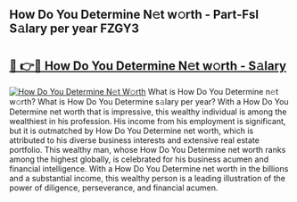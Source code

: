 ## How Do You Determine N𝚎t w𝚘rth - Part-FsI S𝚊lary per year FZGY3

# <h2><a href="http://gc2db54.nevu.top/?p=How+Do+You+Determine">🔗 👉🔴 How Do You Determine N𝚎t w𝚘rth - S𝚊lary</a></h2>

[![How Do You Determine N𝚎t W𝚘rth](https://i.imgur.com/Oavwk0R.jpeg)](http://gc2db54.nevu.top/?p=How+Do+You+Determine)
What is How Do You Determine n𝚎t w𝚘rth? What is How Do You Determine s𝚊lary per year?
With a How Do You Determine net worth that is impressive, this wealthy individual is among the wealthiest in his profession. His income from his employment is significant, but it is outmatched by How Do You Determine net worth, which is attributed to his diverse business interests and extensive real estate portfolio. This wealthy man, whose How Do You Determine net worth ranks among the highest globally, is celebrated for his business acumen and financial intelligence. With a How Do You Determine net worth in the billions and a substantial income, this wealthy person is a leading illustration of the power of diligence, perseverance, and financial acumen.
